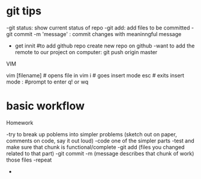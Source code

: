 # git tips

-git status: show current status of repo
-git add: add files to be committed
-git commit -m 'message' : commit changes with meaninngful message
- get innit 
#to add github repo
create new repo on github
-want to add the remote to our project on computer: git push origin master

VIM

vim [filename] # opens file in vim
i # goes insert mode
esc # exits insert mode
: #prompt to enter q! or wq

# basic workflow

Homework

-try to break up poblems into simpler problems 
(sketch out on paper, comments on code, say it out loud)
-code one of the simpler parts
-test and make sure that chunk is functional/complete
-git add (files you changed related to that part)
-git commit -m (message describes that chunk of work) those files 
-repeat

-